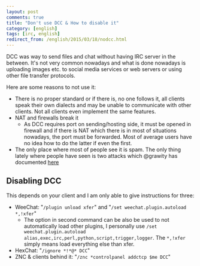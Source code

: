 ```yaml
---
layout: post
comments: true
title: "Don't use DCC & How to disable it"
category: [english]
tags: [irc, english]
redirect_from: /english/2015/03/18/nodcc.html
---
```


DCC was way to send files and chat without having IRC server in the
between. It's not very common nowadays and what is done nowadays is
uploading images etc. to social media services or web servers or using
other file transfer protocols.

Here are some reasons to not use it:

* There is no proper standard or if there is, no one follows it, all
  clients speak their own dialects and may be unable to communicate with
  other clients. Not all clients even implement the same features.
* NAT and firewalls break it
    * As DCC requires port on sending/hosting side, it must be opened in
      firewall and if there is NAT which there is in most of situations
      nowadays, the port must be forwarded. Most of average users have
      no idea how to do the latter if even the first.
* The only place where most of people see it is spam. The only thing lately
  where people have seen is two attacks which @grawity has documented
  [here](https://nullroute.eu.org/~grawity/dcc.html)

## Disabling DCC

This depends on your client and I am only able to give instructions for
three:

* WeeChat: "`/plugin unload xfer`" and "`/set weechat.plugin.autoload *,!xfer`"
    * The option in second command can be also be used to not automatically
      load other plugins, I personally use `/set weechat.plugin.autoload alias,exec,irc,perl,python,script,trigger,logger`.
      The `*,!xfer` simply means load everything else than xfer.
* HexChat: "`/ignore *!*@* DCC`"
* ZNC & clients behind it: "`/znc *controlpanel addctcp $me DCC`"
